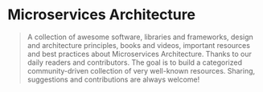 # Microservices Architecture

> A collection of awesome software, libraries and frameworks, design and architecture principles, books and videos, important resources and best practices about Microservices Architecture. Thanks to our daily readers and contributors. The goal is to build a categorized community-driven collection of very well-known resources. Sharing, suggestions and contributions are always welcome!
